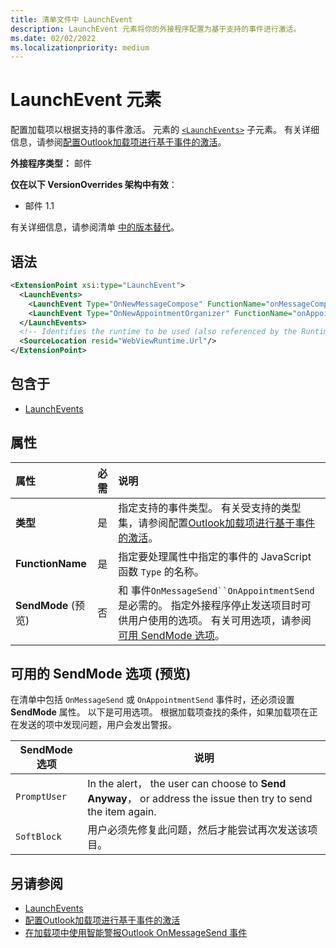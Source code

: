 ```yaml
---
title: 清单文件中 LaunchEvent
description: LaunchEvent 元素将你的外接程序配置为基于支持的事件进行激活。
ms.date: 02/02/2022
ms.localizationpriority: medium
---
```


# <a name="launchevent-element"></a>LaunchEvent 元素

配置加载项以根据支持的事件激活。 元素的 [`<LaunchEvents>`](launchevents.md) 子元素。 有关详细信息，请参阅[配置Outlook加载项进行基于事件的激活](../../outlook/autolaunch.md)。

**外接程序类型：** 邮件

**仅在以下 VersionOverrides 架构中有效**：

- 邮件 1.1

有关详细信息，请参阅清单 [中的版本替代](../../develop/add-in-manifests.md#version-overrides-in-the-manifest)。

## <a name="syntax"></a>语法

```XML
<ExtensionPoint xsi:type="LaunchEvent">
  <LaunchEvents>
    <LaunchEvent Type="OnNewMessageCompose" FunctionName="onMessageComposeHandler"/>
    <LaunchEvent Type="OnNewAppointmentOrganizer" FunctionName="onAppointmentComposeHandler"/>
  </LaunchEvents>
  <!-- Identifies the runtime to be used (also referenced by the Runtime element). -->
  <SourceLocation resid="WebViewRuntime.Url"/>
</ExtensionPoint>
```

## <a name="contained-in"></a>包含于

- [LaunchEvents](launchevents.md)

## <a name="attributes"></a>属性

|  属性  |  必需  |  说明  |
|:-----|:-----|:-----|
|  **类型**  |  是  | 指定支持的事件类型。 有关受支持的类型集，请参阅配置[Outlook加载项进行基于事件的激活](../../outlook/autolaunch.md#supported-events)。 |
|  **FunctionName**  |  是  | 指定要处理属性中指定的事件的 JavaScript 函数 `Type` 的名称。 |
|  **SendMode** (预览)  |  否  | 和 事件`OnMessageSend``OnAppointmentSend`是必需的。 指定外接程序停止发送项目时可供用户使用的选项。 有关可用选项，请参阅 [可用 SendMode 选项](#available-sendmode-options-preview)。 |

## <a name="available-sendmode-options-preview"></a>可用的 SendMode 选项 (预览) 

在清单中包括 `OnMessageSend` 或 `OnAppointmentSend` 事件时，还必须设置 **SendMode** 属性。 以下是可用选项。 根据加载项查找的条件，如果加载项在正在发送的项中发现问题，用户会发出警报。

| SendMode 选项 | 说明 |
|---|---|
|`PromptUser`|In the alert， the user can choose to **Send Anyway**， or address the issue then try to send the item again.|
|`SoftBlock`|用户必须先修复此问题，然后才能尝试再次发送该项目。|

## <a name="see-also"></a>另请参阅

- [LaunchEvents](launchevents.md)
- [配置Outlook加载项进行基于事件的激活](../../outlook/autolaunch.md#supported-events)
- [在加载项中使用智能警报Outlook OnMessageSend 事件](../../outlook/smart-alerts-onmessagesend-walkthrough.md)
